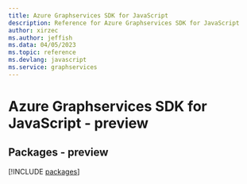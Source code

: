 ```yaml
---
title: Azure Graphservices SDK for JavaScript
description: Reference for Azure Graphservices SDK for JavaScript
author: xirzec
ms.author: jeffish
ms.data: 04/05/2023
ms.topic: reference
ms.devlang: javascript
ms.service: graphservices
---
```

# Azure Graphservices SDK for JavaScript - preview
## Packages - preview
[!INCLUDE [packages](graphservices-index.md)]